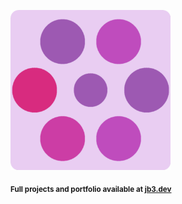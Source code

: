 <a href="https://github.com/jb3/fractal"><img width="256px" src="fractal-20251101-203915.png"/></a>

<sub>**Full projects and portfolio available at [jb3.dev](https://jb3.dev/)**</sub>
